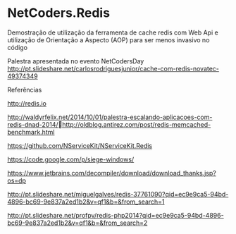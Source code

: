 # NetCoders.Redis
Demostração de utilização da ferramenta de cache redis com Web Api e utilização de Orientação a Aspecto (AOP) para ser menos invasivo no código

Palestra apresentada no evento NetCodersDay
http://pt.slideshare.net/carlosrodriguesjunior/cache-com-redis-novatec-49374349

Referências

http://redis.io

http://waldyrfelix.net/2014/10/01/palestra-escalando-aplicacoes-com-redis-dnad-2014/http://oldblog.antirez.com/post/redis-memcached-benchmark.html

https://github.com/NServiceKit/NServiceKit.Redis

https://code.google.com/p/siege-windows/

https://www.jetbrains.com/decompiler/download/download_thanks.jsp?os=dp

http://pt.slideshare.net/miguelgalves/redis-37761090?qid=ec9e9ca5-94bd-4896-bc69-9e837a2ed1b2&v=qf1&b=&from_search=1

http://pt.slideshare.net/profpv/redis-php2014?qid=ec9e9ca5-94bd-4896-bc69-9e837a2ed1b2&v=qf1&b=&from_search=2
